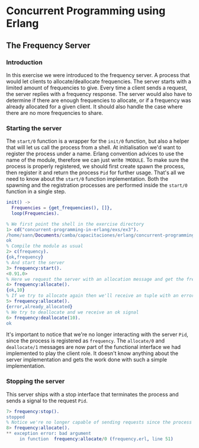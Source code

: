 # Concurrent Programming using Erlang

## The Frequency Server

### Introduction

In this exercise we were introduced to the frequency server. A process that would let clients to allocate/deallocate frequencies. The server starts with a limited amount of frequencies to give. Every time a client sends a request, the server replies with a frequency response. The server would also have to determine if there are enough frequencies to allocate, or if a frequency was already allocated for a given client. It should also handle the case where there are no more frequencies to share.

### Starting the server

The `start/0` function is a wrapper for the `init/0` function, but also a helper that will let us call the process from a shell. At initialisation we'd want to register the process under a name. Erlang convention advices to use the name of the module, therefore we can just write `?MODULE`.
To make sure the process is properly registered, we should first create spawn the process, then register it and return the process `Pid` for further usage. That's all we need to know about the `start/0` function implementation. Both the spawning and the registration processes are performed inside the `start/0` function in a single step.

```erlang
init() ->
  Frequencies = {get_frequencies(), []},
  loop(Frequencies).
```

```erlang
% We first point the shell in the exercise directory
1> cd("concurrent-programming-in-erlang/exs/ex3").
/home/sann/Documents/camba/capacitaciones/erlang/concurrent-programming-in-erlang/exs/ex3
ok
% Compile the module as usual
2> c(frequency).
{ok,frequency}
% And start the server
3> frequency:start().
<0.91.0>
% Here we request the server with an allocation message and get the frequency `10` returned with an ok signal.
4> frequency:allocate().
{ok,10}
% If we try to allocate again then we'll receive an tuple with an error
5> frequency:allocate().
{error,already_allocated}
% We try to deallocate and we receive an ok signal
6> frequency:deallocate(10).
ok
```

It's important to notice that we're no longer interacting with the server `Pid`, since the process is registered as `frequency`.
The `allocate/0` and `deallocate/1` messages are now part of the functional interface we had implemented to play the client role. It doesn't know anything about the server implementation and gets the work done with such a simple implementation.

### Stopping the server

This server ships with a stop interface that terminates the process and sends a signal to the request `Pid`.

```erlang
7> frequency:stop().
stopped
% Notice we're no longer capable of sending requests since the process was terminated
8> frequency:allocate().
** exception error: bad argument
     in function  frequency:allocate/0 (frequency.erl, line 51)
```

